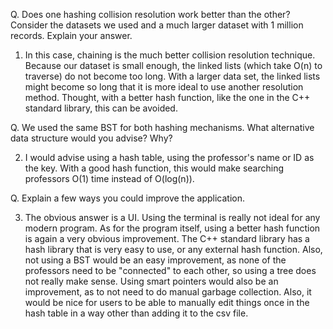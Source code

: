 Q. Does one hashing collision resolution work better than the other? Consider the datasets we used and a much larger dataset with 1 million records. Explain your answer.

1. In this case, chaining is the much better collision resolution technique. Because our dataset is small enough, the linked lists (which take O(n) to traverse) do not become too long. With a larger data set, the linked lists might become so long that it is more ideal to use another resolution method. Thought, with a better hash function, like the one in the C++ standard library, this can be avoided.

Q. We used the same BST for both hashing mechanisms. What alternative data structure would you advise? Why?


2. I would advise using a hash table, using the professor's name or ID as the key. With a good hash function, this would make searching professors O(1) time instead of O(log(n)).

Q. Explain a few ways you could improve the application.

3. The obvious answer is a UI. Using the terminal is really not ideal for any modern program. As for the program itself, using a better hash function is again a very obvious improvement. The C++ standard library has a hash library that is very easy to use, or any external hash function. Also, not using a BST would be an easy improvement, as none of the professors need to be "connected" to each other, so using a tree does not really make sense. Using smart pointers would also be an improvement, as to not need to do manual garbage collection. Also, it would be nice for users to be able to manually edit things once in the hash table in a way other than adding it to the csv file. 
